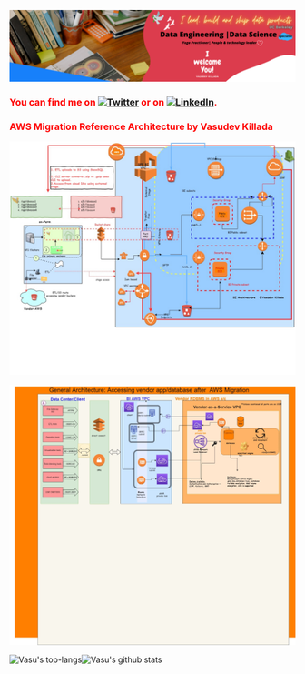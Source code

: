 <img src="https://github.com/VasudevKillada/VasudevKillada/blob/main/github.png" alt="banner that says Vasudev Killada - data scientist, data engineer, yogi"><br>
### <span style="color: red"> You can find me on [![Twitter][1.2]][1] or on [![LinkedIn][2.2]][2].</span> <br>
### <span style="color: red"> AWS Migration Reference Architecture by Vasudev Killada</span> <br>
<img src="https://github.com/VasudevKillada/Architecture/blob/main/Hybrid%20AWS-onPerm%20cloud%20Architecture-SPE%20BI%20AWS%20Architecture.jpg" alt="banner that says Vasudev Killada - data scientist, data engineer, yogi"><br>


<img src="https://github.com/VasudevKillada/Architecture/blob/main/General%20Architecture%20to%20access%20vendor%20DBMS%20in%20AWS%20After%20migration.jpg"><br>


![Vasu's top-langs](https://github-readme-stats.vercel.app/api/top-langs?username=VasudevKillada&show_icons=true&theme=radical)![Vasu's github stats](https://github-readme-stats.vercel.app/api?username=VasudevKillada&show_icons=true&theme=radical)

<!-- Actual text -->



<!-- Icons -->

[1.2]: http://i.imgur.com/wWzX9uB.png (twitter icon without padding)
[2.2]: https://raw.githubusercontent.com/MartinHeinz/MartinHeinz/master/linkedin-3-16.png (LinkedIn icon without padding)

<!-- Links to your social media accounts -->

[1]: https://twitter.com/VasudevKillada
[2]: https://www.linkedin.com/in/VasudevKilada/
